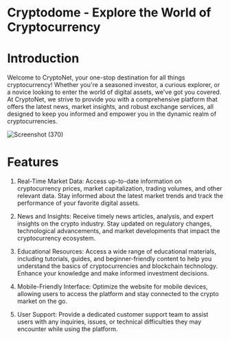 # Cryptodome - Explore the World of Cryptocurrency

# Introduction

Welcome to CryptoNet, your one-stop destination for all things cryptocurrency! Whether you're a seasoned investor, a curious explorer, or a novice looking to enter the world of digital assets, we've got you covered. At CryptoNet, we strive to provide you with a comprehensive platform that offers the latest news, market insights, and robust exchange services, all designed to keep you informed and empower you in the dynamic realm of cryptocurrencies.


![Screenshot (370)](https://github.com/Bhumika-Sethi/cryptodome/assets/67055739/67910d1d-454b-4928-a494-6c6b15b314e7)

# Features
1) Real-Time Market Data: Access up-to-date information on cryptocurrency prices, market capitalization, trading volumes, and other relevant data. Stay informed about the latest market trends and track the performance of your favorite digital assets.

2) News and Insights: Receive timely news articles, analysis, and expert insights on the crypto industry. Stay updated on regulatory changes, technological advancements, and market developments that impact the cryptocurrency ecosystem.

3) Educational Resources: Access a wide range of educational materials, including tutorials, guides, and beginner-friendly content to help you understand the basics of cryptocurrencies and blockchain technology. Enhance your knowledge and make informed investment decisions.

4) Mobile-Friendly Interface: Optimize the website for mobile devices, allowing users to access the platform and stay connected to the crypto market on the go.

5) User Support: Provide a dedicated customer support team to assist users with any inquiries, issues, or technical difficulties they may encounter while using the platform.

